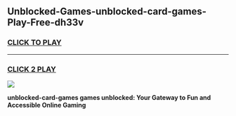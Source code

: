 
## Unblocked-Games-unblocked-card-games-Play-Free-dh33v
<h3>
<a href="https://premium76.site?title=unblocked-card-games&ref=21A">CLICK TO PLAY</a></h3>
<hr>

<h3>
<a href="https://premium76.site?title=unblocked-card-games&ref=21A">CLICK 2 PLAY</a>
  
</h3>

<a href="https://premium76.site?title=unblocked-card-games&ref=21A"><img src="https://clearcache.store/games.png"></a>


**unblocked-card-games games unblocked: Your Gateway to Fun and Accessible Online Gaming**
